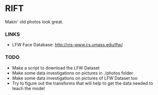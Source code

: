# RIFT
Makin' old photos look great.

### LINKS
* LFW Face Database: http://vis-www.cs.umass.edu/lfw/

### TODO
* Make a script to download the LFW Dataset
* Make some data investigations on pictures in ./photos folder
* Make some data investigations on pictures of LFW Dataset too
* Try to figure out the transforms that will help to get the data needed to teach the model

